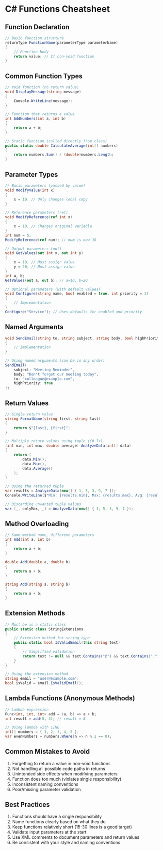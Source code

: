 # C# Functions Cheatsheet

## Function Declaration

```csharp
// Basic function structure
returnType FunctionName(parameterType parameterName)
{
    // Function body
    return value; // If non-void function
}
```

## Common Function Types

```csharp
// Void function (no return value)
void DisplayMessage(string message)
{
    Console.WriteLine(message);
}

// Function that returns a value
int AddNumbers(int a, int b)
{
    return a + b;
}

// Static function (called directly from class)
public static double CalculateAverage(int[] numbers)
{
    return numbers.Sum() / (double)numbers.Length;
}
```

## Parameter Types

```csharp
// Basic parameters (passed by value)
void ModifyValue(int x)
{
    x = 10; // Only changes local copy
}

// Reference parameters (ref)
void ModifyReference(ref int x)
{
    x = 10; // Changes original variable
}
int num = 5;
ModifyReference(ref num); // num is now 10

// Output parameters (out)
void GetValues(out int x, out int y)
{
    x = 10; // Must assign value
    y = 20; // Must assign value
}
int a, b;
GetValues(out a, out b); // a=10, b=20

// Optional parameters (with default values)
void Configure(string name, bool enabled = true, int priority = 1)
{
    // Implementation
}
Configure("Service"); // Uses defaults for enabled and priority
```

## Named Arguments

```csharp
void SendEmail(string to, string subject, string body, bool highPriority = false)
{
    // Implementation
}

// Using named arguments (can be in any order)
SendEmail(
    subject: "Meeting Reminder",
    body: "Don't forget our meeting today",
    to: "colleague@example.com",
    highPriority: true
);
```

## Return Values

```csharp
// Single return value
string FormatName(string first, string last)
{
    return $"{last}, {first}";
}

// Multiple return values using tuple (C# 7+)
(int min, int max, double average) AnalyzeData(int[] data)
{
    return (
        data.Min(),
        data.Max(),
        data.Average()
    );
}

// Using the returned tuple
var results = AnalyzeData(new[] { 1, 5, 3, 9, 7 });
Console.WriteLine($"Min: {results.min}, Max: {results.max}, Avg: {results.average}");

// Discarding unwanted tuple values
var (_, onlyMax, _) = AnalyzeData(new[] { 1, 5, 3, 9, 7 });
```

## Method Overloading

```csharp
// Same method name, different parameters
int Add(int a, int b)
{
    return a + b;
}

double Add(double a, double b)
{
    return a + b;
}

string Add(string a, string b)
{
    return a + b;
}
```

## Extension Methods

```csharp
// Must be in a static class
public static class StringExtensions
{
    // Extension method for string type
    public static bool IsValidEmail(this string text)
    {
        // Simplified validation
        return text != null && text.Contains("@") && text.Contains(".");
    }
}

// Using the extension method
string email = "user@example.com";
bool isValid = email.IsValidEmail();
```

## Lambda Functions (Anonymous Methods)

```csharp
// Lambda expression
Func<int, int, int> add = (a, b) => a + b;
int result = add(5, 3); // result = 8

// Using lambda with LINQ
int[] numbers = { 1, 2, 3, 4, 5 };
var evenNumbers = numbers.Where(n => n % 2 == 0);
```

## Common Mistakes to Avoid

1. Forgetting to return a value in non-void functions
2. Not handling all possible code paths in returns
3. Unintended side effects when modifying parameters
4. Function does too much (violates single responsibility)
5. Inconsistent naming conventions
6. Poor/missing parameter validation

## Best Practices

1. Functions should have a single responsibility
2. Name functions clearly based on what they do
3. Keep functions relatively short (15-30 lines is a good target)
4. Validate input parameters at the start
5. Use XML comments to document parameters and return values
6. Be consistent with your style and naming conventions